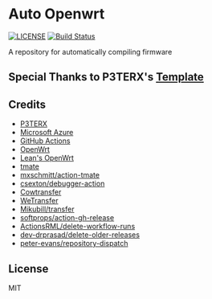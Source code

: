 # Auto Openwrt

[![LICENSE](https://img.shields.io/github/license/mashape/apistatus.svg?style=flat-square&label=LICENSE)](https://github.com/heartbreaker0/Auto-OpenWRT/blob/main/LICENSE)
[![Build Status](https://img.shields.io/endpoint.svg?url=https%3A%2F%2Factions-badge.atrox.dev%2Fheartbreaker0%2FAuto-OpenWRT%2Fbadge%3Fref%3Dmain&style=flat-square)](https://actions-badge.atrox.dev/heartbreaker0/Auto-OpenWRT/goto?ref=main)

A repository for automatically compiling firmware

## Special Thanks to P3TERX's [Template](https://github.com/P3TERX/Actions-OpenWrt/generate)

## Credits

- [P3TERX](https://p3terx.com)
- [Microsoft Azure](https://azure.microsoft.com)
- [GitHub Actions](https://github.com/features/actions)
- [OpenWrt](https://github.com/openwrt/openwrt)
- [Lean's OpenWrt](https://github.com/coolsnowwolf/lede)
- [tmate](https://github.com/tmate-io/tmate)
- [mxschmitt/action-tmate](https://github.com/mxschmitt/action-tmate)
- [csexton/debugger-action](https://github.com/csexton/debugger-action)
- [Cowtransfer](https://cowtransfer.com)
- [WeTransfer](https://wetransfer.com/)
- [Mikubill/transfer](https://github.com/Mikubill/transfer)
- [softprops/action-gh-release](https://github.com/softprops/action-gh-release)
- [ActionsRML/delete-workflow-runs](https://github.com/ActionsRML/delete-workflow-runs)
- [dev-drprasad/delete-older-releases](https://github.com/dev-drprasad/delete-older-releases)
- [peter-evans/repository-dispatch](https://github.com/peter-evans/repository-dispatch)

## License

  MIT
